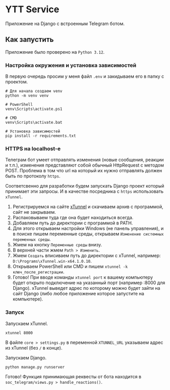 # YTT Service

Приложение на Django с встроенным Telegram ботом.

## Как запустить

Приложение было проверено на `Python 3.12`.

### Настройка окружения и установка зависимостей

В первую очередь просим у меня файл `.env` и закидываем его в папку с проектом.

```
# Для начала создаем venv
python -m venv venv

# PowerShell
venv\Scripts\activate.ps1

# CMD
venv\Scripts\activate.bat

# Установка зависимостей
pip install -r requirements.txt
```

### HTTPS на localhost-е

Телеграм бот умеет отправлять изменения (новые сообщения, реакции и т.п.), изменения представляют собой обычный HttpRequest с методом POST. Проблема в том что url на который их нужно отправлять должен быть по протоколу `https`.

Соответсвенно для разработки будем запускать Django проект который принимает эти запросы. И в качестве посредника с `https` использовать `xTunnel`.

1. Регистрируемся на сайте [xTunnel](https://xtunnel.ru/) и скачиваем архив с программой, сайт не закрываем.
2. Распаковываем туда где она будет находиться всегда.
3. Добавляем путь до директории с программой в PATH.
4. Для этого открываем настройки Windows (не панель управления), и в поиске пишем переменные среды, открываем `Изменение системных переменных среды`.
5. Жмем на кнопку `Переменные среды` внизу.
6. В верхней части жмем `Path > Изменить`.
7. Жмем `Создать` вписиваем путь до директории с xTunnel, например: `D:\Programs\xTunnel.win-x64.1.0.10`.
8. Открываем PowerShell или CMD и пишем `xtunnel -k ключ_после_регистрации`.
9. Готово! При вводе команды `xtunnel port` к вашему компьютеру будет открыто подключение на указанный порт (например :8000 для Django). xTunnel выведет адрес по которому можно будет зайти на сайт Django (либо любое приложение которое запустите на компьютере).

### Запуск

Запускаем xTunnel.

```
xtunnel 8000
```

В файле `core > settings.py` в переменной `XTUNNEL_URL` указываем адрес из xTunnel (без `/` в конце).

Запускаем Django.

```
python manage.py runserver
```

Готово! Функция принимающая реквесты от бота находится в `soc_telegram/views.py > handle_reactions()`.